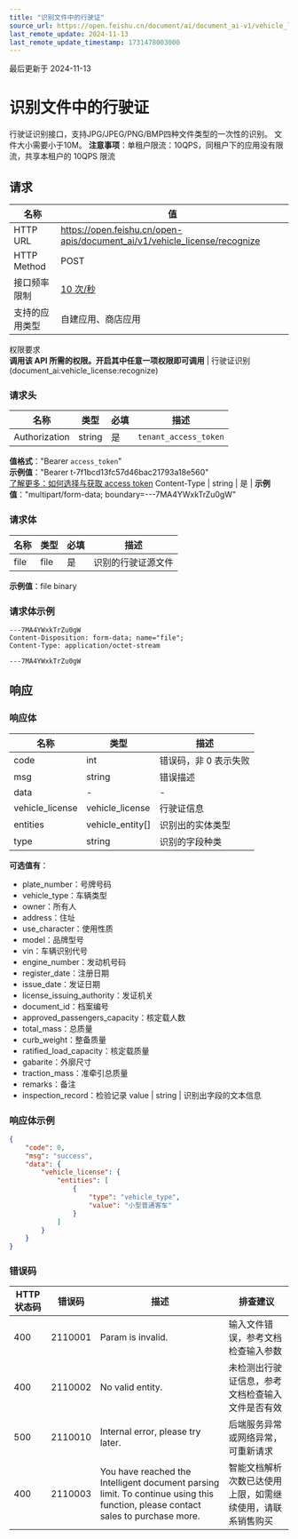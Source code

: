 ```yaml
---
title: "识别文件中的行驶证"
source_url: https://open.feishu.cn/document/ai/document_ai-v1/vehicle_license/recognize
last_remote_update: 2024-11-13
last_remote_update_timestamp: 1731478003000
---
```

最后更新于 2024-11-13

# 识别文件中的行驶证

行驶证识别接口，支持JPG/JPEG/PNG/BMP四种文件类型的一次性的识别。
文件大小需要小于10M。
**注意事项**：单租户限流：10QPS，同租户下的应用没有限流，共享本租户的 10QPS 限流

## 请求
名称 | 值
---|---
HTTP URL | https://open.feishu.cn/open-apis/document_ai/v1/vehicle_license/recognize
HTTP Method | POST
接口频率限制 | [10 次/秒](https://open.feishu.cn/document/ukTMukTMukTM/uUzN04SN3QjL1cDN)
支持的应用类型 | 自建应用、商店应用
权限要求  
            **调用该 API 所需的权限。开启其中任意一项权限即可调用** | 行驶证识别(document_ai:vehicle_license:recognize)

### 请求头

名称 | 类型 | 必填 | 描述
--- | --- | --- | ---
Authorization | string | 是 | `tenant_access_token`  
**值格式**："Bearer `access_token`"  
**示例值**："Bearer t-7f1bcd13fc57d46bac21793a18e560"  
[了解更多：如何选择与获取 access token](https://open.feishu.cn/document/uAjLw4CM/ugTN1YjL4UTN24CO1UjN/trouble-shooting/how-to-choose-which-type-of-token-to-use)
Content-Type | string | 是 | **示例值**："multipart/form-data; boundary=---7MA4YWxkTrZu0gW"

### 请求体

名称 | 类型 | 必填 | 描述
--- | --- | --- | ---
file | file | 是 | 识别的行驶证源文件  
**示例值**：file binary

### 请求体示例

```HTTP
---7MA4YWxkTrZu0gW
Content-Disposition: form-data; name="file";
Content-Type: application/octet-stream

---7MA4YWxkTrZu0gW
```

## 响应

### 响应体

名称 | 类型 | 描述
--- | --- | ---
code | int | 错误码，非 0 表示失败
msg | string | 错误描述
data | \- | \-
vehicle_license | vehicle_license | 行驶证信息
entities | vehicle_entity\[\] | 识别出的实体类型
type | string | 识别的字段种类  
**可选值有**：  
- plate_number：号牌号码  
- vehicle_type：车辆类型  
- owner：所有人  
- address：住址  
- use_character：使用性质  
- model：品牌型号  
- vin：车辆识别代号  
- engine_number：发动机号码  
- register_date：注册日期  
- issue_date：发证日期  
- license_issuing_authority：发证机关  
- document_id：档案编号  
- approved_passengers_capacity：核定载人数  
- total_mass：总质量  
- curb_weight：整备质量  
- ratified_load_capacity：核定载质量  
- gabarite：外廓尺寸  
- traction_mass：准牵引总质量  
- remarks：备注  
- inspection_record：检验记录
value | string | 识别出字段的文本信息

### 响应体示例
```json
{
    "code": 0,
    "msg": "success",
    "data": {
        "vehicle_license": {
            "entities": [
                {
                    "type": "vehicle_type",
                    "value": "小型普通客车"
                }
            ]
        }
    }
}
```

### 错误码

HTTP状态码 | 错误码 | 描述 | 排查建议
--- | --- | --- | ---
400 | 2110001 | Param is invalid. | 输入文件错误，参考文档检查输入参数
400 | 2110002 | No valid entity. | 未检测出行驶证信息，参考文档检查输入文件是否有效
500 | 2110010 | Internal error, please try later. | 后端服务异常或网络异常，可重新请求
400 | 2110003 | You have reached the Intelligent document parsing limit. To continue using this function, please contact sales to purchase more. | 智能文档解析次数已达使用上限，如需继续使用，请联系销售购买
